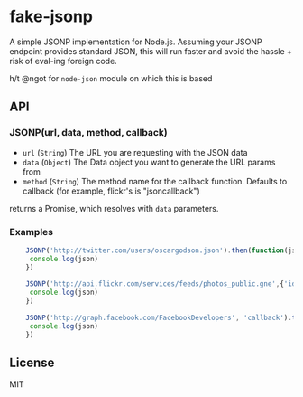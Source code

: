 # fake-jsonp

A simple JSONP implementation for Node.js. Assuming your JSONP endpoint
provides standard JSON, this will run faster and avoid the hassle + risk of
eval-ing foreign code.

h/t @ngot for `node-json` module on which this is based


## API

### JSONP(url, data, method, callback)

- `url` (`String`) The URL you are requesting with the JSON data
- `data` (`Object`) The Data object you want to generate the URL params from
- `method` (`String`) The method name for the callback function. Defaults to callback (for example, flickr's is "jsoncallback")

returns a Promise, which resolves with `data` parameters.

### Examples
```js
	JSONP('http://twitter.com/users/oscargodson.json').then(function(json){
	 console.log(json)
	})
	
	JSONP('http://api.flickr.com/services/feeds/photos_public.gne',{'id':'12389944@N03','format':'json'},'jsoncallback').then(function(json){
     console.log(json)
    })
    
    JSONP('http://graph.facebook.com/FacebookDevelopers', 'callback').then(function(json){
     console.log(json)
    })
```	

## License

MIT
